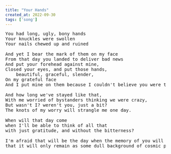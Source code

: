 ```yaml
---
title: "Your Hands"
created_at: 2022-09-30
tags: ['song']
---
```


<pre id="song">
You had long, ugly, bony hands
Your knuckles were swollen
Your nails chewed up and ruined 

And yet I bear the mark of them on my face
From that day you landed to deliver bad news
And put your forehead against mine,
Closed your eyes, and put those hands,
    beautiful, graceful, slender,
On my grateful face
And I put mine on them because I couldn't believe you were there with me.

And how long we've stayed like that, 
With me worried of bystanders thinking we were crazy, 
But wasn't I? weren't you, just a bit?
The knots of my worry will strangle me one day.

When will that day come
when I'll be able to think of all that 
with just gratitude, and without the bitterness? 

I'm afraid that will be the day when the memory of you will be so faded 
that it will only remain as some dull background of cosmic pain that I can feel in my bones.
</pre>
